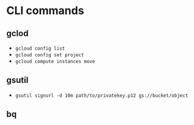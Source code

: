 # CLI commands

## gclod

- `gcloud config list`
- `gcloud config set project`
- `gcloud compute instances move`

## gsutil

- `gsutil signurl -d 10m path/to/privatekey.p12 gs://bucket/object`

## bq
